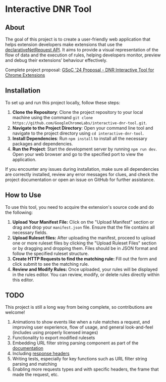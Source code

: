 
# Interactive DNR Tool
## About
The goal of this project is to create a user-friendly web application that helps extension developers make extensions that use the [declarativeNetRequest API](https://developer.chrome.com/docs/extensions/reference/api/declarativeNetRequest). It aims to provide a visual representation of the flow of data and the execution of rules, helping developers monitor, preview and debug their extensions’ behaviour effectively.

Complete project proposal: [GSoC '24 Proposal - DNR Interactive Tool for Chrome Extensions](https://docs.google.com/document/d/1u1KM-eUJV1uFelV0dwjk4DaX8g7enOsITz9cWW7NVq4/edit?usp=sharing)

## Installation

To set up and run this project locally, follow these steps:
   
1. __Clone the Repository__: Clone the project repository to your local machine using the command `git clone https://github.com/GoogleChromeLabs/interactive-dnr-tool.git`.
2. __Navigate to the Project Directory__: Open your command line tool and navigate to the project directory using `cd interactive-dnr-tool`.
3. __Install Dependencies__: Run `npm install` to install all the necessary packages and dependencies.
4. __Run the Project__: Start the development server by running `npm run dev`. Open your web browser and go to the specified port to view the application.

If you encounter any issues during installation, make sure all dependencies are correctly installed, review any error messages for clues, and check the project documentation or open an issue on GitHub for further assistance.


## How to Use
To use this tool, you need to acquire the extension's source code and do the following:

1. __Upload Your Manifest File:__ Click on the "Upload Manifest" section or drag and drop your `manifest.json` file. Ensure that the file contains all necessary fields.
2.  __Upload Ruleset files:__ After uploading the manifest, proceed to upload one or more ruleset files by clicking  the "Upload Ruleset Files" section or by dragging and dropping them. Files should  be in JSON format and follow the specified ruleset structure.
3. __Create HTTP Requests to find the matching rule:__ Fill out the form and click submit to see the matching rule.
4. __Review and Modify Rules:__ Once uploaded, your rules will be displayed in the rules editor. You can review, modify, or delete rules directly within this editor.

## TODO
This project is still a long way from being complete, so contributions are welcome!

1.  Animations to show events like when a rule matches a request, and improving user experience, flow of usage, and general look-and-feel (includes using properly licensed images)    
2.  Functionality to export modified rulesets    
3.  Embedding URL filter string parsing component as part of the [documentation](https://developer.chrome.com/docs/extensions/reference/api/declarativeNetRequest)    
4.  Including [response headers](https://github.com/w3c/webextensions/issues/460)    
5.  Writing tests, especially for key functions such as URL filter string parsing and matching    
6.  Enabling more requests types and with specific headers, the frame that made the request, etc.
